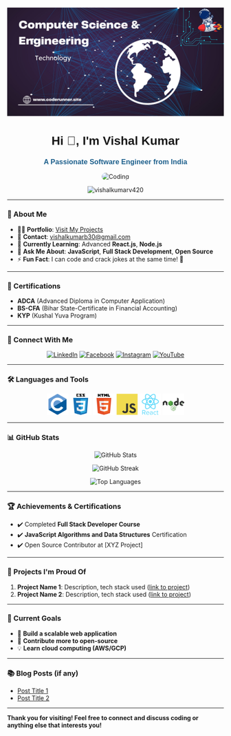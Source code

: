 ![logo](https://github.com/vishalkumarv420/vishalkumarv420/blob/main/profile.jpg)
<h1 align="center" style="font-family: 'Poppins', sans-serif;">Hi 👋, I'm Vishal Kumar</h1>
<h3 align="center" style="color: #1F618D; font-family: 'Poppins', sans-serif;">A Passionate Software Engineer from India</h3>

<div align="center">
  <img src="https://user-images.githubusercontent.com/55389276/140866485-8fb1c876-9a8f-4d6a-98dc-08c4981eaf70.gif" alt="Coding" width="400" style="border-radius: 10px;"/>
</div>

<p align="center">
  <img src="https://komarev.com/ghpvc/?username=vishalkumarv420&label=Profile%20Views&color=0e75b6&style=flat" alt="vishalkumarv420" />
</p>

---

### 🌟 About Me

- 👨‍💻 **Portfolio**: [Visit My Projects](https://codewithrunner.site/)
- 📧 **Contact**: [vishalkumarb30@gmail.com](mailto:vishalkumarb30@gmail.com)
- 🌱 **Currently Learning**: Advanced **React.js**, **Node.js**
- 💬 **Ask Me About**: **JavaScript**, **Full Stack Development**, **Open Source**
- ⚡ **Fun Fact**: I can code and crack jokes at the same time! 🤣

---

### 🏅 Certifications

- **ADCA** (Advanced Diploma in Computer Application)
- **BS-CFA** (Bihar State-Certificate in Financial Accounting)
- **KYP** (Kushal Yuva Program)

---

### 🔗 Connect With Me
<p align="center">
  <a href="https://linkedin.com/in/vishalkumarv420" target="_blank"><img src="https://cdn-icons-png.flaticon.com/512/174/174857.png" alt="LinkedIn" width="40" height="40" /></a>
  <a href="https://fb.com/vishalkumarv420" target="_blank"><img src="https://cdn-icons-png.flaticon.com/512/124/124010.png" alt="Facebook" width="40" height="40" /></a>
  <a href="https://instagram.com/vishalkumarv420" target="_blank"><img src="https://cdn-icons-png.flaticon.com/512/2111/2111463.png" alt="Instagram" width="40" height="40" /></a>
  <a href="https://www.youtube.com/c/vishalkumarv420" target="_blank"><img src="https://cdn-icons-png.flaticon.com/512/1384/1384060.png" alt="YouTube" width="40" height="40" /></a>
</p>

---

### 🛠️ Languages and Tools
<p align="center">
  <a href="https://www.cprogramming.com/" target="_blank"><img src="https://raw.githubusercontent.com/devicons/devicon/master/icons/c/c-original.svg" alt="C" width="50" height="50"/></a>
  <a href="https://www.w3schools.com/css/" target="_blank"><img src="https://raw.githubusercontent.com/devicons/devicon/master/icons/css3/css3-original-wordmark.svg" alt="CSS3" width="50" height="50"/></a>
  <a href="https://www.w3.org/html/" target="_blank"><img src="https://raw.githubusercontent.com/devicons/devicon/master/icons/html5/html5-original-wordmark.svg" alt="HTML5" width="50" height="50"/></a>
  <a href="https://developer.mozilla.org/en-US/docs/Web/JavaScript" target="_blank"><img src="https://raw.githubusercontent.com/devicons/devicon/master/icons/javascript/javascript-original.svg" alt="JavaScript" width="50" height="50"/></a>
  <a href="https://reactjs.org/" target="_blank"><img src="https://raw.githubusercontent.com/devicons/devicon/master/icons/react/react-original-wordmark.svg" alt="React" width="50" height="50"/></a>
  <a href="https://nodejs.org/en/" target="_blank"><img src="https://raw.githubusercontent.com/devicons/devicon/master/icons/nodejs/nodejs-original-wordmark.svg" alt="Node.js" width="50" height="50"/></a>
</p>

---

### 📊 GitHub Stats
<p align="center">
  <img src="https://github-readme-stats.vercel.app/api?username=vishalkumarv420&show_icons=true&theme=radical" alt="GitHub Stats" width="450"/>
</p>

<p align="center">
  <img src="https://github-readme-streak-stats.herokuapp.com/?user=vishalkumarv420&theme=radical" alt="GitHub Streak" width="450"/>
</p>

<p align="center">
  <img src="https://github-readme-stats.vercel.app/api/top-langs?username=vishalkumarv420&layout=compact&theme=radical" alt="Top Languages" width="450"/>
</p>

---

### 🏆 Achievements & Certifications
- ✔️ Completed **Full Stack Developer Course**
- ✔️ **JavaScript Algorithms and Data Structures** Certification
- ✔️ Open Source Contributor at [XYZ Project]

---

### 🎯 Projects I'm Proud Of
1. **Project Name 1**: Description, tech stack used ([link to project](#))
2. **Project Name 2**: Description, tech stack used ([link to project](#))

---

### 📅 Current Goals
- 🚀 **Build a scalable web application**
- 🎯 **Contribute more to open-source**
- 💡 **Learn cloud computing (AWS/GCP)**

---

### 📚 Blog Posts (if any)
- [Post Title 1](https://codewithrunner.site/assets/Read%20More/Read_1.html)
- [Post Title 2](https://codewithrunner.site/assets/Read%20More/Read_2.html)

---

**Thank you for visiting! Feel free to connect and discuss coding or anything else that interests you!**
